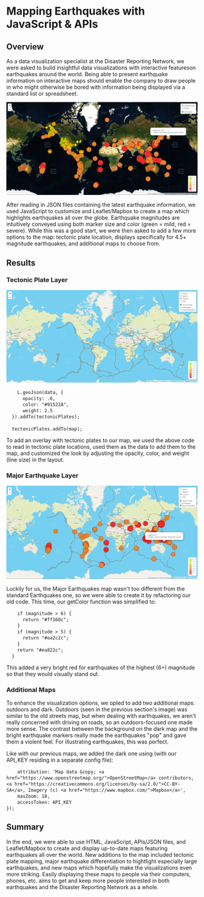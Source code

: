# Mapping Earthquakes with JavaScript & APIs

## Overview

As a data visualization specialist at the Disaster Reporting Network, we were asked to build insightful data visualizations with interactive featureson earthquakes around the world.  Being able to present earthquake information on interactive maps should enable the company to draw people in who might otherwise be bored with information being displayed via a standard list or spreadsheet.

![Initial Earthquake Map](https://github.com/Jeffstr00/Mapping_Earthquakes/blob/main/Resources/map1.png)

After reading in JSON files containing the latest earthquake information, we used JavaScript to customize and Leaflet/Mapbox to create a map which highlights earthquakes all over the globe.  Earthquake magnitudes are intuitively conveyed using both marker size and color (green = mild, red = severe).  While this was a good start, we were then asked to add a few more options to the map: tectonic plate location, displays specifically for 4.5+ magnitude earthquakes, and additional maps to choose from.

## Results

### Tectonic Plate Layer

![Tectonic Plate Map](https://github.com/Jeffstr00/Mapping_Earthquakes/blob/main/Resources/map_tectonic_plates.png)

```  d3.json("https://raw.githubusercontent.com/fraxen/tectonicplates/master/GeoJSON/PB2002_boundaries.json").then(function(data) {
    L.geoJson(data, {
      opacity: .6,
      color: "#91522A",
      weight: 2.5
  }).addTo(tectonicPlates);

  tectonicPlates.addTo(map);   
```

To add an overlay with tectonic plates to our map, we used the above code to read in tectonic plate locations, used them as the data to add them to the map, and customized the look by adjusting the opacity, color, and weight (line size) in the layout.  

### Major Earthquake Layer

![Major Earthquakes Map](https://github.com/Jeffstr00/Mapping_Earthquakes/blob/main/Resources/map_major_earthquakes.png)

Luckily for us, the Major Earthquakes map wasn't too different from the standard Earthquakes one, so we were able to create it by refactoring our old code.  This time, our getColor function was simplified to:

```  function getColor(magnitude) {
    if (magnitude > 6) {
      return "#ff160c";
    }
    if (magnitude > 5) {
      return "#ea2c2c";
    }
    return "#ea822c";
  }   
```

This added a very bright red for earthquakes of the highest (6+) magnitude so that they would visually stand out.  

### Additional Maps

To enhance the visualization options, we opted to add two additional maps: outdoors and dark.  Outdoors (seen in the previous section's image) was similar to the old streets map, but when dealing with earthquakes, we aren't really concerned with driving on roads, so an outdoors-focused one made more sense.  The contrast between the background on the dark map and the bright earthquake markers really made the earthquakes "pop" and gave them a violent feel.  For illustrating earthquakes, this was perfect.

Like with our previous maps, we added the dark one using (with our API_KEY residing in a separate config file):

```let dark = L.tileLayer('https://api.mapbox.com/styles/v1/mapbox/dark-v10/tiles/{z}/{x}/{y}?access_token={accessToken}', {
	attribution: 'Map data &copy; <a href="https://www.openstreetmap.org/">OpenStreetMap</a> contributors, <a href="https://creativecommons.org/licenses/by-sa/2.0/">CC-BY-SA</a>, Imagery (c) <a href="https://www.mapbox.com/">Mapbox</a>',
	maxZoom: 18,
	accessToken: API_KEY
});   
```

## Summary

In the end, we were able to use HTML, JavaScript, APIs/JSON files, and Leaflet/Mapbox to create and display up-to-date maps featuring earthquakes all over the world.  New additions to the map included tectonic plate mapping, major earthquake differentiation to hightlight especially large earthquakes, and new maps which hopefully make the visualizations even more striking.  Easily displaying these maps to people via their computers, phones, etc. aims to get and keep more people interested in both earthquakes and the Disaster Reporting Network as a whole.